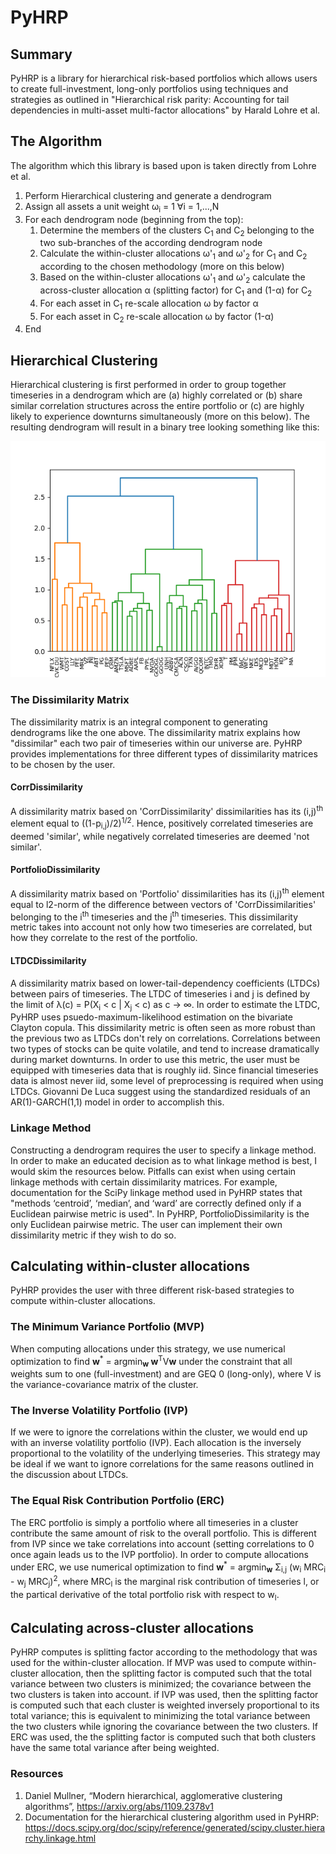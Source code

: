 # PyHRP

## Summary

PyHRP is a library for hierarchical risk-based portfolios which allows users to create full-investment, long-only portfolios using techniques and strategies as outlined in "Hierarchical risk parity: Accounting for tail dependencies in multi-asset multi-factor allocations" by Harald Lohre et al. 

## The Algorithm

The algorithm which this library is based upon is taken directly from Lohre et al.

1. Perform Hierarchical clustering and generate a dendrogram
2. Assign all assets a unit weight &omega;<sub>i</sub> = 1 &forall;i = 1,...,N
3. For each dendrogram node (beginning from the top): 
    1. Determine the members of the clusters C<sub>1</sub> and C<sub>2</sub> belonging to the two sub-branches of the according dendrogram node
    2. Calculate the within-cluster allocations &omega;'<sub>1</sub> and &omega;'<sub>2</sub> for C<sub>1</sub> and C<sub>2</sub> according to the chosen methodology (more on this below)
    3. Based on the within-cluster allocations &omega;'<sub>1</sub> and &omega;'<sub>2</sub> calculate the across-cluster allocation &alpha; (splitting factor) for C<sub>1</sub> and (1-&alpha;) for C<sub>2</sub>
    4. For each asset in C<sub>1</sub> re-scale allocation &omega; by factor &alpha;
    5. For each asset in C<sub>2</sub> re-scale allocation &omega; by factor (1-&alpha;)
4. End   
    
## Hierarchical Clustering

Hierarchical clustering is first performed in order to group together timeseries in a dendrogram which are (a) highly correlated or (b) share similar correlation structures across the entire portfolio or (c) are highly likely to experience downturns simultaneously (more on this below). The resulting dendrogram will result in a binary tree looking something like this:

![](images/dendrogram.png)

### The Dissimilarity Matrix

The dissimilarity matrix is an integral component to generating dendrograms like the one above. The dissimilarity matrix explains how "dissimilar" each two pair of timeseries within our universe are. PyHRP provides implementations for three different types of dissimilarity matrices to be chosen by the user.

#### CorrDissimilarity
A dissimilarity matrix based on 'CorrDissimilarity' dissimilarities has its (i,j)<sup>th</sup> element equal to ((1-p<sub>i,j</sub>)/2)<sup>1/2</sup>. Hence, positively correlated timeseries are deemed 'similar', while negatively correlated timeseries are deemed 'not similar'. 

#### PortfolioDissimilarity
A dissimilarity matrix based on 'Portfolio' dissimilarities has its (i,j)<sup>th</sup> element equal to l2-norm of the difference between vectors of 'CorrDissimilarities' belonging to the i<sup>th</sup> timeseries and the j<sup>th</sup> timeseries. This dissimilarity metric takes into account not only how two timeseries are correlated, but how they correlate to the rest of the portfolio. 

#### LTDCDissimilarity
A dissimilarity matrix based on lower-tail-dependency coefficients (LTDCs) between pairs of timeseries. The LTDC of timeseries i and j is defined by the limit of
&lambda;(c) = P(X<sub>i</sub> < c | X<sub>j</sub> < c) as c &rarr; &infin;. In order to estimate the LTDC, PyHRP uses psuedo-maximum-likelihood estimation on the bivariate Clayton copula. This dissimilarity metric is often seen as more robust than the previous two as LTDCs don't rely on correlations. Correlations between two types of stocks can be quite volatile, and tend to increase dramatically during market downturns. In order to use this metric, the user must be equipped with timeseries data that is roughly iid. Since financial timeseries data is almost never iid, some level of preprocessing is required when using LTDCs. Giovanni De Luca suggest using the standardized residuals of an AR(1)-GARCH(1,1) model in order to accomplish this.

### Linkage Method
Constructing a dendrogram requires the user to specify a linkage method. In order to make an educated decision as to what linkage method is best, I would skim the resources below. Pitfalls can exist when using certain linkage methods with certain dissimilarity matrices. For example, documentation for the SciPy linkage method used in PyHRP states that "methods ‘centroid’, ‘median’, and ‘ward’ are correctly defined only if a Euclidean pairwise metric is used". In PyHRP, PortfolioDissimilarity is the only Euclidean pairwise metric. The user can implement their own dissimilarity metric if they wish to do so.

## Calculating within-cluster allocations
PyHRP provides the user with three different risk-based strategies to compute within-cluster allocations.

### The Minimum Variance Portfolio (MVP)
When computing allocations under this strategy, we use numerical optimization to find **w**<sup>*</sup> = argmin<sub>**w** </sub>**w**<sup>T</sup>V**w** under the constraint that all weights sum to one (full-investment) and are GEQ 0 (long-only), where V is the variance-covariance matrix of the cluster.

### The Inverse Volatility Portfolio (IVP)
If we were to ignore the correlations within the cluster, we would end up with an inverse volatility portfolio (IVP). Each allocation is the inversely proportional to the volatility of the underlying timeseries. This strategy may be ideal if we want to ignore correlations for the same reasons outlined in the discussion about LTDCs. 

### The Equal Risk Contribution Portfolio (ERC)
The ERC portfolio is simply a portfolio where all timeseries in a cluster contribute the same amount of risk to the overall portfolio. This is different from IVP since we take correlations into account (setting correlations to 0 once again leads us to the IVP portfolio). In order to compute allocations under ERC, we use numerical optimization to find 
**w**<sup>*</sup> = argmin<sub>**w**</sub> &Sigma;<sub>i,j</sub> (w<sub>i</sub> MRC<sub>i</sub> - w<sub>j</sub> MRC<sub>j</sub>)<sup>2</sup>, where MRC<sub>l</sub> is the marginal risk contribution of timeseries l, or the partical derivative of the total portfolio risk with respect to w<sub>l</sub>.

## Calculating across-cluster allocations
PyHRP computes is splitting factor according to the methodology that was used for the within-cluster allocation. If MVP was used to compute within-cluster allocation, then the splitting factor is computed such that the total variance between two clusters is minimized; the covariance between the two clusters is taken into account. if IVP was used, then the splitting factor is computed such that each cluster is weighted inversely proportional to its total variance; this is equivalent to minimizing the total variance between the two clusters while ignoring the covariance between the two clusters. If ERC was used, the the splitting factor is computed such that both clusters have the same total variance after being weighted.

### Resources
1. Daniel Mullner, “Modern hierarchical, agglomerative clustering algorithms”, https://arxiv.org/abs/1109.2378v1
2. Documentation for the hierarchical clustering algorithm used in PyHRP:  https://docs.scipy.org/doc/scipy/reference/generated/scipy.cluster.hierarchy.linkage.html
